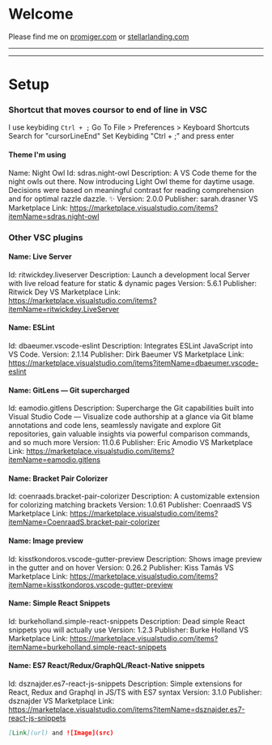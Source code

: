 # Welcome

Please find me on [promiger.com](https://promiger.com) or [stellarlanding.com](https://stellarlanding.com)

---
***



# Setup

### Shortcut that moves coursor to end of line in VSC
I use keybiding  ``` Ctrl + ; ```
Go To File > Preferences > Keyboard Shortcuts
Search for "cursorLineEnd"
Set Keybiding "Ctrl + ;" and press enter


#### Theme I'm using 
Name: Night Owl
Id: sdras.night-owl
Description: A VS Code theme for the night owls out there. Now introducing Light Owl theme for daytime usage. Decisions were based on meaningful contrast for reading comprehension and for optimal razzle dazzle. ✨
Version: 2.0.0
Publisher: sarah.drasner
VS Marketplace Link: https://marketplace.visualstudio.com/items?itemName=sdras.night-owl


### Other VSC plugins 
#### Name: Live Server
Id: ritwickdey.liveserver
Description: Launch a development local Server with live reload feature for static & dynamic pages
Version: 5.6.1
Publisher: Ritwick Dey
VS Marketplace Link: https://marketplace.visualstudio.com/items?itemName=ritwickdey.LiveServer


#### Name: ESLint
Id: dbaeumer.vscode-eslint
Description: Integrates ESLint JavaScript into VS Code.
Version: 2.1.14
Publisher: Dirk Baeumer
VS Marketplace Link: https://marketplace.visualstudio.com/items?itemName=dbaeumer.vscode-eslint


#### Name: GitLens — Git supercharged
Id: eamodio.gitlens
Description: Supercharge the Git capabilities built into Visual Studio Code — Visualize code authorship at a glance via Git blame annotations and code lens, seamlessly navigate and explore Git repositories, gain valuable insights via powerful comparison commands, and so much more
Version: 11.0.6
Publisher: Eric Amodio
VS Marketplace Link: https://marketplace.visualstudio.com/items?itemName=eamodio.gitlens


#### Name: Bracket Pair Colorizer
Id: coenraads.bracket-pair-colorizer
Description: A customizable extension for colorizing matching brackets
Version: 1.0.61
Publisher: CoenraadS
VS Marketplace Link: https://marketplace.visualstudio.com/items?itemName=CoenraadS.bracket-pair-colorizer

#### Name: Image preview
Id: kisstkondoros.vscode-gutter-preview
Description: Shows image preview in the gutter and on hover
Version: 0.26.2
Publisher: Kiss Tamás
VS Marketplace Link: https://marketplace.visualstudio.com/items?itemName=kisstkondoros.vscode-gutter-preview

#### Name: Simple React Snippets
Id: burkeholland.simple-react-snippets
Description: Dead simple React snippets you will actually use
Version: 1.2.3
Publisher: Burke Holland
VS Marketplace Link: https://marketplace.visualstudio.com/items?itemName=burkeholland.simple-react-snippets

#### Name: ES7 React/Redux/GraphQL/React-Native snippets 
Id: dsznajder.es7-react-js-snippets
Description: Simple extensions for React, Redux and Graphql in JS/TS with ES7 syntax
Version: 3.1.0
Publisher: dsznajder
VS Marketplace Link: https://marketplace.visualstudio.com/items?itemName=dsznajder.es7-react-js-snippets



```markdown
[Link](url) and ![Image](src)
```
